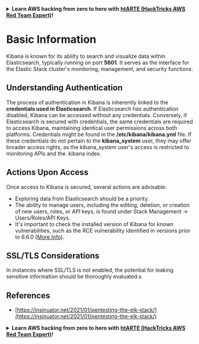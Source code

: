 

<details>

<summary><strong>Learn AWS hacking from zero to hero with</strong> <a href="https://training.hacktricks.xyz/courses/arte"><strong>htARTE (HackTricks AWS Red Team Expert)</strong></a><strong>!</strong></summary>

Other ways to support HackTricks:

* If you want to see your **company advertised in HackTricks** or **download HackTricks in PDF** Check the [**SUBSCRIPTION PLANS**](https://github.com/sponsors/carlospolop)!
* Get the [**official PEASS & HackTricks swag**](https://peass.creator-spring.com)
* Discover [**The PEASS Family**](https://opensea.io/collection/the-peass-family), our collection of exclusive [**NFTs**](https://opensea.io/collection/the-peass-family)
* **Join the** 💬 [**Discord group**](https://discord.gg/hRep4RUj7f) or the [**telegram group**](https://t.me/peass) or **follow** me on **Twitter** 🐦 [**@carlospolopm**](https://twitter.com/carlospolopm)**.**
* **Share your hacking tricks by submitting PRs to the** [**HackTricks**](https://github.com/carlospolop/hacktricks) and [**HackTricks Cloud**](https://github.com/carlospolop/hacktricks-cloud) github repos.

</details>


# Basic Information

Kibana is known for its ability to search and visualize data within Elasticsearch, typically running on port **5601**. It serves as the interface for the Elastic Stack cluster's monitoring, management, and security functions.

## Understanding Authentication

The process of authentication in Kibana is inherently linked to the **credentials used in Elasticsearch**. If Elasticsearch has authentication disabled, Kibana can be accessed without any credentials. Conversely, if Elasticsearch is secured with credentials, the same credentials are required to access Kibana, maintaining identical user permissions across both platforms. Credentials might be found in the **/etc/kibana/kibana.yml** file. If these credentials do not pertain to the **kibana_system** user, they may offer broader access rights, as the kibana_system user's access is restricted to monitoring APIs and the .kibana index.

## Actions Upon Access

Once access to Kibana is secured, several actions are advisable:

- Exploring data from Elasticsearch should be a priority.
- The ability to manage users, including the editing, deletion, or creation of new users, roles, or API keys, is found under Stack Management -> Users/Roles/API Keys.
- It's important to check the installed version of Kibana for known vulnerabilities, such as the RCE vulnerability identified in versions prior to 6.6.0 ([More Info](https://insinuator.net/2021/01/pentesting-the-elk-stack/#ref2)).

## SSL/TLS Considerations

In instances where SSL/TLS is not enabled, the potential for leaking sensitive information should be thoroughly evaluated.s

## References

* [https://insinuator.net/2021/01/pentesting-the-elk-stack/](https://insinuator.net/2021/01/pentesting-the-elk-stack/)


<details>

<summary><strong>Learn AWS hacking from zero to hero with</strong> <a href="https://training.hacktricks.xyz/courses/arte"><strong>htARTE (HackTricks AWS Red Team Expert)</strong></a><strong>!</strong></summary>

Other ways to support HackTricks:

* If you want to see your **company advertised in HackTricks** or **download HackTricks in PDF** Check the [**SUBSCRIPTION PLANS**](https://github.com/sponsors/carlospolop)!
* Get the [**official PEASS & HackTricks swag**](https://peass.creator-spring.com)
* Discover [**The PEASS Family**](https://opensea.io/collection/the-peass-family), our collection of exclusive [**NFTs**](https://opensea.io/collection/the-peass-family)
* **Join the** 💬 [**Discord group**](https://discord.gg/hRep4RUj7f) or the [**telegram group**](https://t.me/peass) or **follow** me on **Twitter** 🐦 [**@carlospolopm**](https://twitter.com/carlospolopm)**.**
* **Share your hacking tricks by submitting PRs to the** [**HackTricks**](https://github.com/carlospolop/hacktricks) and [**HackTricks Cloud**](https://github.com/carlospolop/hacktricks-cloud) github repos.

</details>


